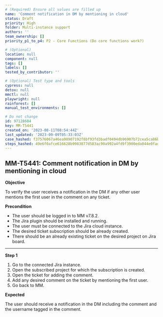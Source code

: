```yaml
---
# (Required) Ensure all values are filled up
name: 'Comment notification in DM by mentioning in cloud'
status: Draft
priority: High
folder: Multi-instance support
authors: ''
team_ownership: []
priority_p1_to_p4: P2 - Core Functions (Do core functions work?)

# (Optional)
location: null
component: null
tags: []
labels: []
tested_by_contributor: ''

# (Optional) Test type and tools
cypress: null
detox: null
mmctl: null
playwright: null
rainforest: []
manual_test_environments: []

# Do not change
id: 97128604
key: MM-T5441
created_on: '2023-08-11T08:54:44Z'
last_updated: '2023-09-09T05:33:03Z'
case_hashed: f37576067a46ea98907192f8bf93fd3badf0494db96907b72cea5ca86bcc78ad11f9815b75a2a18f6fcf49bca0bbf599
steps_hashed: 49e6f0afce616628b9983077d583ac90a992a4fd9f3900eda044e0fadb153ac46f33ece012c8bc65769175a669197920
---
```


<!-- (Auto-generated) Based on frontmatter's "key" and "name" -->

## MM-T5441: Comment notification in DM by mentioning in cloud

**Objective**

To verify the user receives a notification in the DM if any other user mentions the first user in the comment on any ticket.

**Precondition**

- The user should be logged in to MM v7.8.2.
- The Jira plugin should be installed and running.
- The user must be connected to the Jira cloud instance.
- The desired ticket subscription should be already created.
- There should be an already existing ticket on the desired project on Jira board.

---

**Step 1**

1. Go to the connected Jira instance.
2. Open the subscribed project for which the subscription is created.
3. Open the ticket for adding the comment.
4. Add any desired comment on the ticket by mentioning the first user.
5. Go back to MM.

**Expected**

The user should receive a notification in the DM including the comment and the username tagged in the comment.
